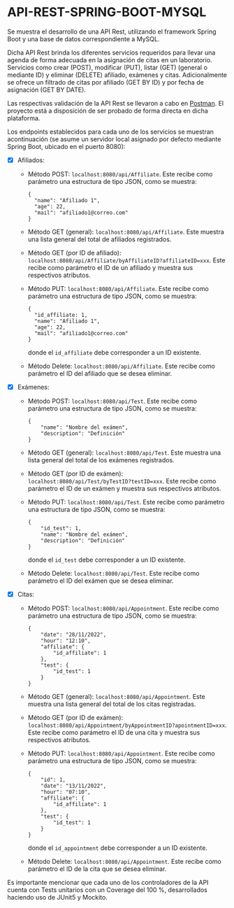 # API-REST-SPRING-BOOT-MYSQL

Se muestra el desarrollo de una  API Rest, utilizando el framework Spring Boot y una base de datos correspondiente a MySQL.

Dicha API Rest brinda los diferentes servicios requeridos para llevar una agenda de forma adecuada en la asignación de citas en un laboratorio. Servicios como crear (POST), modificar (PUT), listar (GET) (general o mediante ID) y eliminar (DELETE) afiliado, exámenes y citas. Adicionalmente se ofrece un filtrado de citas por afiliado (GET BY ID) y por fecha de asignación (GET BY DATE). 

Las respectivas validación de la API Rest se llevaron a cabo en [Postman](https://www.postman.com/). El proyecto está a disposición de ser probado de forma directa en dicha plataforma.

Los endpoints establecidos para cada uno de los servicios se muestran acontinuación (se asume un servidor local asignado por defecto mediante Spring Boot, ubicado en el puerto 8080):

- [x] Afiliados:

  - Método POST: `localhost:8080/api/Affiliate`. Este recibe como parámetro una estructura de tipo JSON, como se muestra:
    
    ```
    {
      "name": "Afiliado 1",
      "age": 22,
      "mail": "afiliado1@correo.com"
    }
    ```
    
  - Método GET (general): `localhost:8080/api/Affiliate`. Este muestra una lista general del total de afiliados registrados.
  
  - Método GET (por ID de afiliado): `localhost:8080/api/Affiliate/byAffiliateID?affiliateID=xxx`. Este recibe como parámetro el ID de un afiliado y muestra sus respectivos atributos.
  
  - Método PUT: `localhost:8080/api/Affiliate`. Este recibe como parámetro una estructura de tipo JSON, como se muestra:
    
    ```
    {
      "id_affiliate: 1,
      "name": "Afiliado 1",
      "age": 22,
      "mail": "afiliado1@correo.com"
    }
    ```
    donde el `id_affiliate` debe corresponder a un ID existente.
    
  - Método Delete: `localhost:8080/api/Affiliate`. Este recibe como parámetro el ID del afiliado que se desea eliminar.
  
- [x] Exámenes:

  - Método POST: `localhost:8080/api/Test`. Este recibe como parámetro una estructura de tipo JSON, como se muestra:
    
    ```
    {
        "name": "Nombre del exámen",
        "description": "Definición"
    }
    ```
    
  - Método GET (general): `localhost:8080/api/Test`. Este muestra una lista general del total de los exámenes registrados.
  
  - Método GET (por ID de exámen): `localhost:8080/api/Test/byTestID?testID=xxx`. Este recibe como parámetro el ID de un exámen y muestra sus respectivos atributos.
  
  - Método PUT: `localhost:8080/api/Test`. Este recibe como parámetro una estructura de tipo JSON, como se muestra:
    
    ```
    {
        "id_test": 1,
        "name": "Nombre del exámen",
        "description": "Definición"
    }
    ```
    donde el `id_test` debe corresponder a un ID existente.
    
  - Método Delete: `localhost:8080/api/Test`. Este recibe como parámetro el ID del exámen que se desea eliminar.
  
- [x] Citas:
  
  - Método POST: `localhost:8080/api/Appointment`. Este recibe como parámetro una estructura de tipo JSON, como se muestra:
    
    ```
    {
        "date": "28/11/2022",
        "hour": "12:10",
        "affiliate": {
            "id_affiliate": 1
        },
        "test": {
            "id_test": 1
        }
    }
    ```
    
  - Método GET (general): `localhost:8080/api/Appointment`. Este muestra una lista general del total de los citas registradas.
  
  - Método GET (por ID de exámen): `localhost:8080/api/Appointment/byAppointmentID?apointmentID=xxx`. Este recibe como parámetro el ID de una cita y muestra sus respectivos atributos.
  
  - Método PUT: `localhost:8080/api/Appointment`. Este recibe como parámetro una estructura de tipo JSON, como se muestra:
    
    ```
    {
        "id": 1,
        "date": "13/11/2022",
        "hour": "07:10",
        "affiliate": {
            "id_affiliate": 1
        },
        "test": {
            "id_test": 1
        }
    }
    ```
    donde el `id_appointment` debe corresponder a un ID existente.
    
  - Método Delete: `localhost:8080/api/Appointment`. Este recibe como parámetro el ID de la cita que se desea eliminar.
  
Es importante mencionar que cada uno de los controladores de la API cuenta con Tests unitarios con un Coverage del 100 %, desarrollados haciendo uso de JUnit5 y Mockito.
 
